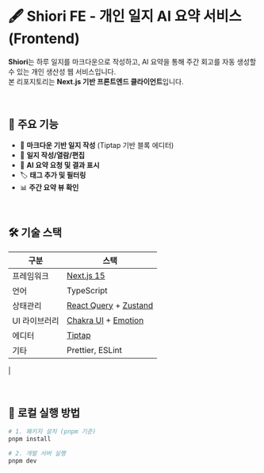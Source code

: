 # 🖋️ Shiori FE - 개인 일지 AI 요약 서비스 (Frontend)

**Shiori**는 하루 일지를 마크다운으로 작성하고, AI 요약을 통해 주간 회고를 자동 생성할 수 있는 개인 생산성 웹 서비스입니다.  
본 리포지토리는 **Next.js 기반 프론트엔드 클라이언트**입니다.

<br />

## 🌟 주요 기능

- 🧾 **마크다운 기반 일지 작성** (Tiptap 기반 블록 에디터)
- 📆 **일지 작성/열람/편집**
- 🧠 **AI 요약 요청 및 결과 표시**
- 🏷️ **태그 추가 및 필터링**
- 📊 **주간 요약 뷰 확인**

<br />

## 🛠️ 기술 스택

| 구분       | 스택                                                                                          |
|----------|---------------------------------------------------------------------------------------------|
| 프레임워크    | [Next.js 15](https://nextjs.org/)                                                           |
| 언어       | TypeScript                                                                                  |
| 상태관리     | [React Query](https://tanstack.com/query/latest) + [Zustand](https://zustand-demo.pmnd.rs/) |
| UI 라이브러리 | [Chakra UI](https://chakra-ui.com/) + [Emotion](https://emotion.sh/docs/introduction)       |
| 에디터      | [Tiptap](https://tiptap.dev/)                                                               |
| 기타       | Prettier, ESLint                                                                            |
|

<br />

## 🚀 로컬 실행 방법

```bash
# 1. 패키지 설치 (pnpm 기준)
pnpm install

# 2. 개발 서버 실행
pnpm dev

